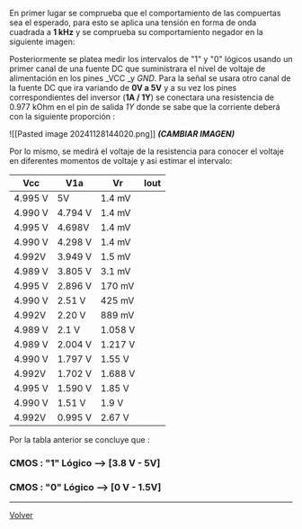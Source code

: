 En primer lugar se comprueba que el comportamiento de las compuertas sea el esperado, para esto se aplica una tensión en forma de onda cuadrada a **1 kHz** y se comprueba su comportamiento negador en la siguiente imagen:


Posteriormente se platea medir los intervalos de "1" y "0" lógicos usando un primer canal de una fuente DC que suministrara el nivel de voltaje de alimentación en los pines _VCC _y _GND_.  Para la señal se usara otro canal de la fuente DC que ira variando de **0V a 5V**  y a su vez los pines correspondientes del inversor (**1A  /  1Y**) se conectara una resistencia de 0.977 kOhm en el pin de salida *1Y* donde se sabe que la corriente deberá con la siguiente proporción : 


![[Pasted image 20241128144020.png]] ***(CAMBIAR IMAGEN)***

Por lo mismo, se medirá el voltaje de la resistencia para conocer el voltaje en diferentes momentos de voltaje y asi estimar el intervalo:

| Vcc     | V1a     | Vr      | Iout |
| ------- | ------- | ------- | ---- |
| 4.995 V | 5V      | 1.4 mV  |      |
| 4.990 V | 4.794 V | 1.4 mV  |      |
| 4.995 V | 4.698V  | 1.4 mV  |      |
| 4.990 V | 4.298 V | 1.4 mV  |      |
| 4.992V  | 3.949 V | 1.5 mV  |      |
| 4.989 V | 3.805 V | 3.1 mV  |      |
| 4.995 V | 2.896 V | 170 mV  |      |
| 4.990 V | 2.51 V  | 425 mV  |      |
| 4.992V  | 2.20 V  | 889 mV  |      |
| 4.989 V | 2.1 V   | 1.058 V |      |
| 4.989 V | 2.004 V | 1.217 V |      |
| 4.990 V | 1.797 V | 1.55 V  |      |
| 4.992V  | 1.702 V | 1.688 V |      |
| 4.995 V | 1.590 V | 1.85 V  |      |
| 4.990 V | 1.51 V  | 1.9  V  |      |
| 4.992V  | 0.995 V | 2.67 V  |      |

Por la tabla anterior se concluye que :

### CMOS : "1" Lógico  --> [3.8 V - 5V]
### CMOS : "0" Lógico  --> [0 V - 1.5V]







---

[Volver](https://github.com/juamorenogo/Digital_2024_2/tree/main/Lab_01/SN70LS04)
